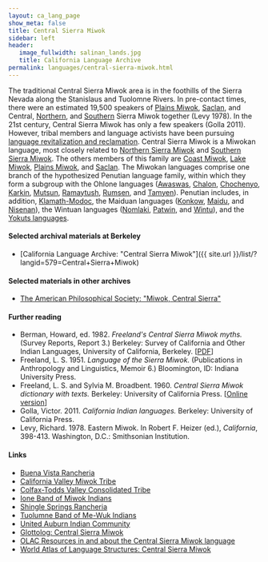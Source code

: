 ```yaml
---
layout: ca_lang_page
show_meta: false
title: Central Sierra Miwok
sidebar: left
header:
   image_fullwidth: salinan_lands.jpg
   title: California Language Archive
permalink: languages/central-sierra-miwok.html
---
```


The traditional Central Sierra Miwok area is in the foothills of the Sierra Nevada along the Stanislaus and Tuolomne Rivers. In pre-contact times, there were an estimated 19,500 speakers of [Plains Miwok](plains-miwok.html), [Saclan](saclan.html), and Central, [Northern](northern-sierra-miwok.html), and [Southern](southern-sierra-miwok.html) Sierra Miwok together (Levy 1978). In the 21st century, Central Sierra Miwok has only a few speakers (Golla 2011). However, tribal members and language activists have been pursuing [language revitalization and reclamation](https://mewuk.com/cultural/language-preservation/). Central Sierra Miwok is a Miwokan language, most closely related to [Northern Sierra Miwok](northern-sierra-miwok.html) and [Southern Sierra Miwok](southern-sierra-miwok.html).  The others members of this family are [Coast Miwok](coast-miwok.html), [Lake Miwok](lake-miwok.html), [Plains Miwok](plains-miwok.html), and [Saclan](saclan.html). The Miwokan languages comprise one branch of the hypothesized Penutian language family, within which they form a subgroup with the Ohlone languages ([Awaswas](awaswas.html), [Chalon](chalon.html), [Chochenyo](chochenyo.html), [Karkin](karkin.html), [Mutsun](mutsun.html), [Ramaytush](ramaytush.html), [Rumsen](rumsen.html), and [Tamyen](tamyen.html)). Penutian includes, in addition, [Klamath-Modoc](modoc.html), the Maiduan languages ([Konkow](konkow.html), [Maidu](maidu.html), and [Nisenan](nisenan.html)), the Wintuan languages ([Nomlaki](nomlaki.html), [Patwin](patwin.html), and [Wintu](wintu.html)), and the [Yokuts languages](yokuts.html).

#### Selected archival materials at Berkeley

* [California Language Archive: "Central Sierra Miwok"]({{ site.url }}/list/?langid=579=Central+Sierra+Miwok)

#### Selected materials in other archives

* [The American Philosophical Society: "Miwok, Central Sierra"](https://indigenousguide.amphilsoc.org/search?search_api_fulltext=central%20sierra%20miwok&amp;f%5B0%5D=guide_language_content_title%3AMiwok%2C%20Central%20Sierra)

#### Further reading

* Berman, Howard, ed. 1982. *Freeland's Central Sierra Miwok myths.* (Survey Reports, Report 3.) Berkeley: Survey of California and Other Indian Languages, University of California, Berkeley. [[PDF](https://escholarship.org/uc/item/1gx6543n)]
* Freeland, L. S. 1951. *Language of the Sierra Miwok.* (Publications in Anthropology and Linguistics, Memoir 6.) Bloomington, ID: Indiana University Press.
* Freeland, L. S. and Sylvia M. Broadbent. 1960. *Central Sierra Miwok dictionary with texts.* Berkeley: University of California Press. [[Online version](http://www.yosemite.ca.us/library/central_sierra_miwok_dictionary/abbreviations.html)]
* Golla, Victor. 2011. *California Indian languages.* Berkeley: University of California Press.
* Levy, Richard. 1978. Eastern Miwok. In Robert F. Heizer (ed.), *California*, 398-413. Washington, D.C.: Smithsonian Institution.

#### Links

* [Buena Vista Rancheria](http://buenavistatribe.com/)
* [California Valley Miwok Tribe](https://californiavalleymiwok.us/)
* [Colfax-Todds Valley Consolidated Tribe](http://www.colfaxrancheria.com/)
* [Ione Band of Miwok Indians](https://ionemiwok.net/)
* [Shingle Springs Rancheria](http://www.shinglespringsrancheria.com/)
* [Tuolumne Band of Me-Wuk Indians](http://www.mewuk.com/)
* [United Auburn Indian Community](http://www.auburnrancheria.com/)
* [Glottolog: Central Sierra Miwok](https://glottolog.org/resource/languoid/id/cent2140)
* [OLAC Resources in and about the Central Sierra Miwok language](http://www.language-archives.org/language/csm)
* [World Atlas of Language Structures: Central Sierra Miwok](http://wals.info/languoid/lect/wals_code_mcs)

